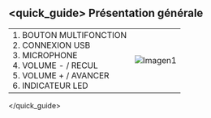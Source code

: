 ## <quick_guide> Présentation générale

|  |  |
|:-------|:-------|
|1. BOUTON MULTIFONCTION  <br> 2.	CONNEXION USB<br> 3.	MICROPHONE   <br> 4.	VOLUME - / RECUL<br> 5.	VOLUME  + / AVANCER <br> 6.	INDICATEUR LED|![Imagen1](http://static.energysistem.com/images/manuals/39581/5328898d8bb0b.jpg)|
</quick_guide>
